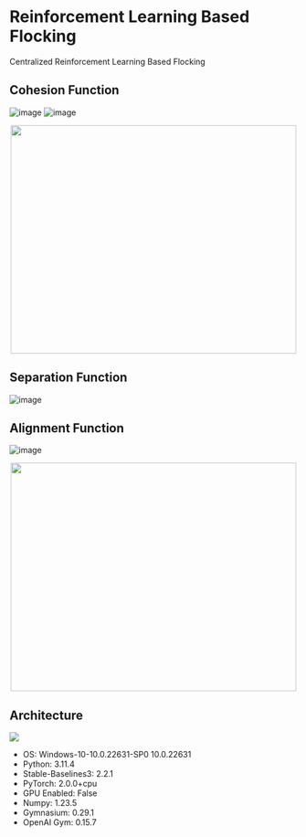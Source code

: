 # Reinforcement Learning Based Flocking
Centralized Reinforcement Learning Based Flocking

## Cohesion Function
![image](https://github.com/user-attachments/assets/80fe8d3e-5dfb-487e-8a3a-99004cf4d37f)
![image](https://github.com/user-attachments/assets/22336301-e8b8-44d5-bf06-762d736917fc)
<div align="center">
  <img src="https://github.com/user-attachments/assets/65963f25-e4e0-472a-9f10-8aa24e252142" width="500" height="400" />
</div>


## Separation Function
![image](https://github.com/user-attachments/assets/95b0fd56-a86f-487e-87e3-852b8abe7cb5)


## Alignment Function
![image](https://github.com/user-attachments/assets/487c24fc-bafe-4e85-9fa2-6d621317d2b6)
<div align="center">
  <img src="https://github.com/user-attachments/assets/6dcd4b2d-7a80-4c97-8de7-ce0826914ef1" width="500" height="400" />
</div>




## Architecture
<div>
      <img src="https://github.com/user-attachments/assets/25fd4d5f-ccd3-4e45-a8a6-2a5eef10627f" />
</div>

- OS: Windows-10-10.0.22631-SP0 10.0.22631
- Python: 3.11.4
- Stable-Baselines3: 2.2.1
- PyTorch: 2.0.0+cpu
- GPU Enabled: False
- Numpy: 1.23.5
- Gymnasium: 0.29.1
- OpenAI Gym: 0.15.7
